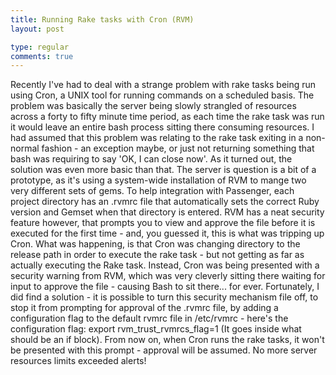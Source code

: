 ```yaml
---
title: Running Rake tasks with Cron (RVM)
layout: post

type: regular
comments: true
---
```


Recently I've had to deal with a strange problem with rake tasks being run
using Cron, a UNIX tool for running commands on a scheduled basis. The problem
was basically the server being slowly strangled of resources across a forty to
fifty minute time period, as each time the rake task was run it would leave an
entire bash process sitting there consuming resources.
I had assumed that this problem was relating to the rake task exiting in a non-
normal fashion - an exception maybe, or just not returning something that bash
was requiring to say 'OK, I can close now'. As it turned out, the solution was
even more basic than that.
The server is question is a bit of a prototype, as it's using a system-wide
installation of RVM to mange two very different sets of gems. To help
integration with Passenger, each project directory has an .rvmrc file that
automatically sets the correct Ruby version and Gemset when that directory is
entered. RVM has a neat security feature however, that prompts you to view and
approve the file before it is executed for the first time - and, you guessed
it, this is what was tripping up Cron.
What was happening, is that Cron was changing directory to the release path in
order to execute the rake task - but not getting as far as actually executing
the Rake task. Instead, Cron was being presented with a security warning from
RVM, which was very cleverly sitting there waiting for input to approve the
file - causing Bash to sit there... for ever.
Fortunately, I did find a solution - it is possible to turn this security
mechanism file off, to stop it from prompting for approval of the .rvmrc file,
by adding a configuration flag to the default rvmrc file in /etc/rvmrc - here's
the configuration flag:
export rvm_trust_rvmrcs_flag=1
(It goes inside what should be an if block).
From now on, when Cron runs the rake tasks, it won't be presented with this
prompt - approval will be assumed. No more server resources limits exceeded
alerts!

